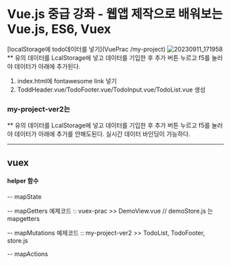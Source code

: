 # Vue.js 중급 강좌 - 웹앱 제작으로 배워보는 Vue.js, ES6, Vuex

[localStorage에 todo데이터를 넣기](VuePrac
/my-project)
![20230911_171958](https://github.com/firsthandcraft/VuePrac/assets/97497153/1d40209f-d34e-4962-aa96-686a2342c042)
 ** 유의 데이터를 LcalStorage에 넣고 데이터를 기입한 후 추가 버튼 누르고 f5를 눌러야 데이터가 아래에 추가된다.

 01. index.html에 fontawesome link 넣기 
 02. ToddHeader.vue/TodoFooter.vue/TodoInput.vue/TodoList.vue 생성

 ### my-project-ver2는 
 ** 유의 데이터를 LcalStorage에 넣고 데이터를 기입한 후 추가 버튼 누르고 f5를 눌러야 데이터가 아래에 추가를 안해도된다.
 실시간 데이터 바인딩이 가능하다.




---
## vuex

#### helper 함수 
-- mapState 

-- mapGetters 예제코드 :: vuex-prac >> DemoView.vue // demoStore.js 는 mapgetters 

-- mapMutations 예제코드 :: my-project-ver2 >> TodoList, TodoFooter, store.js 

-- mapActions
